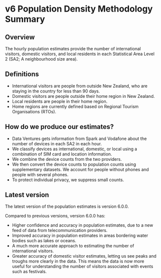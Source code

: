 # v6 Population Density Methodology Summary
 
## Overview

The hourly population estimates provide the number of international visitors, domestic visitors, and local residents in each Statistical Area Level 2 (SA2; A neighbourhood size area). 
 
## Definitions

* International visitors are people from outside New Zealand, who are staying in the country for less than 90 days.
* Domestic visitors are people outside their home region in New Zealand.
* Local residents are people in their home region.
* Home regions are currently defined based on Regional Tourism Organisations (RTOs). 

## How do we produce our estimates?

* Data Ventures gets information from Spark and Vodafone about the number of devices in each SA2 in each hour.
* We classify devices as international, domestic, or local using a combination of SIM card and location information.
* We combine the device counts from the two providers.
* We then convert the device counts to population counts using supplementary datasets. We account for people without phones and people with several phones. 
* To protect individual privacy, we suppress small counts.
 
## Latest version

The latest version of the population estimates is version 6.0.0.

Compared to previous versions, version 6.0.0 has:
* Higher confidence and accuracy in population estimates, due to a new feed of data from telecommunication providers.
* Improved accuracy in population estimates in areas bordering water bodies such as lakes or oceans.
* A much more accurate approach to estimating the number of international visitors.
* Greater accuracy of domestic visitor estimates, letting us see peaks and troughs more clearly in the data. This means the data is now more useful for understanding the number of visitors associated with events such as festivals.
